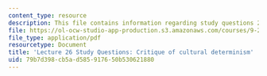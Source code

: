 ```yaml
---
content_type: resource
description: This file contains information regarding study questions 26.
file: https://ol-ocw-studio-app-production.s3.amazonaws.com/courses/9-20-animal-behavior-fall-2013/79b7d398cb5ad585917650b530621880_MIT9_20F13_L26_Qs.pdf
file_type: application/pdf
resourcetype: Document
title: 'Lecture 26 Study Questions: Critique of cultural determinism'
uid: 79b7d398-cb5a-d585-9176-50b530621880
---
```

